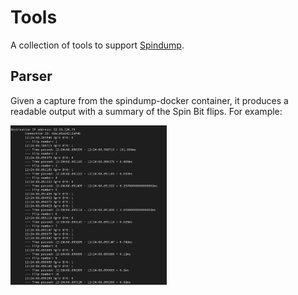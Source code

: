 # Tools

A collection of tools to support [Spindump](https://github.com/EricssonResearch/spindump).

## Parser

Given a capture from the spindump-docker container, it produces a readable output with a summary of the Spin Bit flips. For example:

<img src="./screen.png" width=250>

